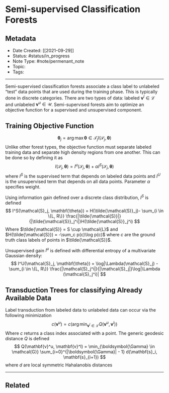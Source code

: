 # Semi-supervised Classification Forests
## Metadata
- Date Created: [[2021-09-29]]
- Status: #status/in_progress
- Note Type: #note/permenant_note
- Topic: 
- Tags: 
---

Semi-supervised classification forests associate a class label to unlabeled “test” data points that are used during the training phase. This is typically done in discrete categories. There are two types of data: labeled $\mathbf{v}^l \in \mathcal{L}$ and unlabeled $\mathbf{v}^u \in \mathcal{U}$. Semi-supervised forests aim to optimize an objective function for a supervised and unsupervised component.

## Training Objective Function
$$\boldsymbol{\theta}_j = \arg\max{\boldsymbol{\theta}\in \mathcal{T}_j} I(\mathcal{S}_j, \boldsymbol{\theta})
$$
Unlike other forest types, the objective function must separate labeled training data and separate high density regions from one another. This can be done so by defining it as
$$
I(\mathcal{S}_j, \mathbf{\theta}) = I^u(\mathcal{S}_j, \mathbf{\theta}) + \alpha I^S(\mathcal{S}_j, \mathbf{\theta}) 
$$
where $I^S$ is the supervised term that depends on labeled data points and $I^U$ is the unsupervised term that depends on all data points. Parameter $\alpha$ specifies weight.

Using information gain defined over a discrete class distribution, $I^S$ is defined
$$
I^S(\mathcal{S}_j, \mathbf{\theta}) = H(\tilde{\mathcal{S}}_j)- \sum_{i \in \{L, R\}} \frac{|\tilde{\mathcal{S}}|}{|\tilde{\mathcal{S}}_j^i|}H(\tilde{\mathcal{S}}_j^i)
$$
Where $\tilde{\mathcal{S}} = S \cup \mathcal{L}$ and $H(\tilde{\mathcal{S}}) = -\sum_c p(c)\log p(c)$ where $c$ are the ground truth class labels of points in $\tilde{\mathcal{S}}$.

Unsupervised gain $I^u$ is defined with differential entropy of a multivariate Gaussian density:
$$
I^U(\mathcal{S}_j, \mathbf{\theta}) = \log|\Lambda(\mathcal{S}_j) - \sum_{i \in \{L, R\}} \frac{|\mathcal{S}_j^i|}{|\mathcal{S}_j|}\log|\Lambda (\mathcal{S}_j^i)|
$$
## Transduction Trees for classifying Already Available Data
Label transduction from labeled data to unlabeled data can occur via the following minimization
$$
c(\mathbf{v}^u) = c\left( \arg\min_{\mathbf{v}^l \in \mathcal{L}} Q(\mathbf{v}^u, \mathbf{v}^l) \right)
$$
Where $c$ returns a class index associated with a point. The generic geodesic distance $Q$ is defined
$$
Q(\mathbf{v}^u, \mathbf{v}^l) = \min_{\boldsymbol{\Gamma} \in \mathcal{G}} \sum_{i=0}^{|\boldsymbol{\Gamma}| - 1} d(\mathbf{s}_i, \mathbf{s}_{i+1})
$$
where $d$ are local symmetric Hahalanobis distances



---
## Related